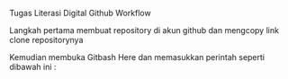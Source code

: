 Tugas Literasi Digital Github Workflow

Langkah pertama membuat repository di akun github dan mengcopy link clone repositorynya

Kemudian membuka Gitbash Here dan memasukkan perintah seperti dibawah ini :
